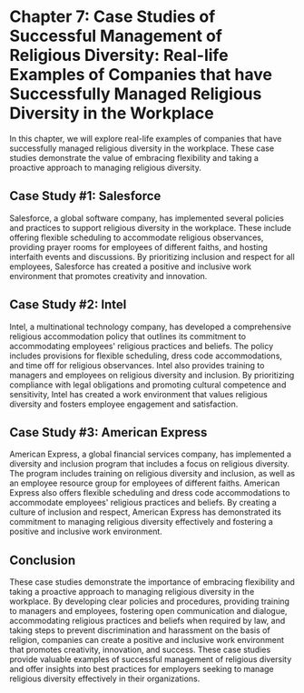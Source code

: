 Chapter 7: Case Studies of Successful Management of Religious Diversity: Real-life Examples of Companies that have Successfully Managed Religious Diversity in the Workplace
============================================================================================================================================================================

In this chapter, we will explore real-life examples of companies that have successfully managed religious diversity in the workplace. These case studies demonstrate the value of embracing flexibility and taking a proactive approach to managing religious diversity.

Case Study #1: Salesforce
-------------------------

Salesforce, a global software company, has implemented several policies and practices to support religious diversity in the workplace. These include offering flexible scheduling to accommodate religious observances, providing prayer rooms for employees of different faiths, and hosting interfaith events and discussions. By prioritizing inclusion and respect for all employees, Salesforce has created a positive and inclusive work environment that promotes creativity and innovation.

Case Study #2: Intel
--------------------

Intel, a multinational technology company, has developed a comprehensive religious accommodation policy that outlines its commitment to accommodating employees' religious practices and beliefs. The policy includes provisions for flexible scheduling, dress code accommodations, and time off for religious observances. Intel also provides training to managers and employees on religious diversity and inclusion. By prioritizing compliance with legal obligations and promoting cultural competence and sensitivity, Intel has created a work environment that values religious diversity and fosters employee engagement and satisfaction.

Case Study #3: American Express
-------------------------------

American Express, a global financial services company, has implemented a diversity and inclusion program that includes a focus on religious diversity. The program includes training on religious diversity and inclusion, as well as an employee resource group for employees of different faiths. American Express also offers flexible scheduling and dress code accommodations to accommodate employees' religious practices and beliefs. By creating a culture of inclusion and respect, American Express has demonstrated its commitment to managing religious diversity effectively and fostering a positive and inclusive work environment.

Conclusion
----------

These case studies demonstrate the importance of embracing flexibility and taking a proactive approach to managing religious diversity in the workplace. By developing clear policies and procedures, providing training to managers and employees, fostering open communication and dialogue, accommodating religious practices and beliefs when required by law, and taking steps to prevent discrimination and harassment on the basis of religion, companies can create a positive and inclusive work environment that promotes creativity, innovation, and success. These case studies provide valuable examples of successful management of religious diversity and offer insights into best practices for employers seeking to manage religious diversity effectively in their organizations.
